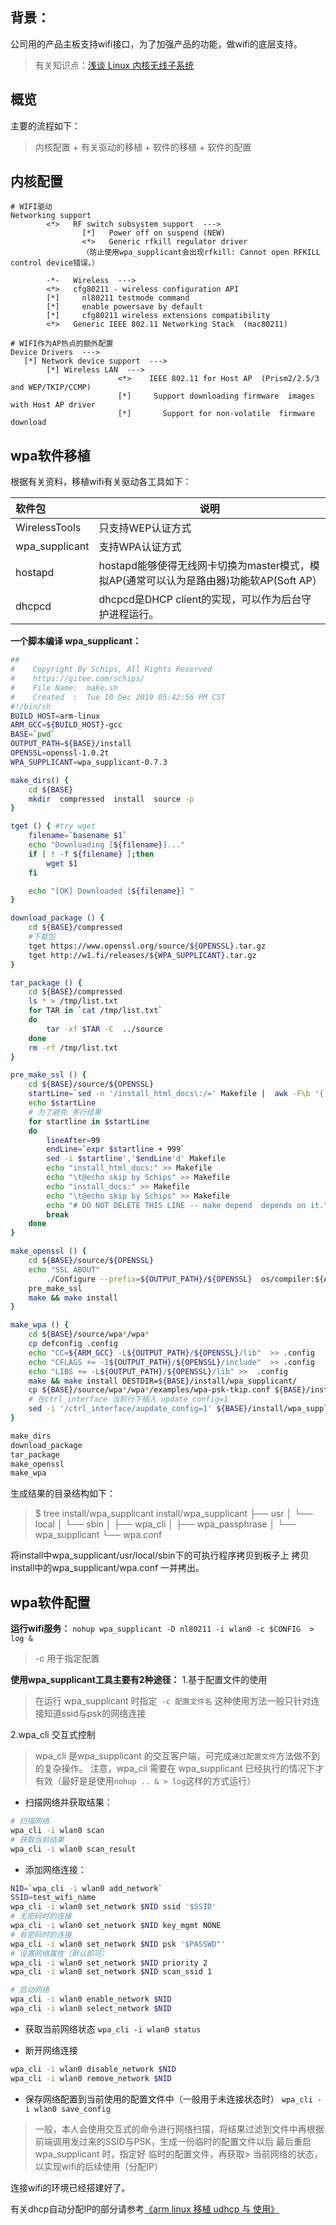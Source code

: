 ## 背景：
公司用的产品主板支持wifi接口，为了加强产品的功能，做wifi的底层支持。
> 有关知识点：[浅谈 Linux 内核无线子系统](https://www.cnblogs.com/rain-blog/p/linux-wireless.html)             

## 概览
主要的流程如下：
> 内核配置 + 有关驱动的移植 + 软件的移植 + 软件的配置


## 内核配置
```Memuconfig
# WIFI驱动
Networking support
        <*>   RF switch subsystem support  --->
                [*]   Power off on suspend (NEW)
                <*>   Generic rfkill regulator driver
                （防止使用wpa_supplicant会出现rfkill: Cannot open RFKILL  control device错误。）

        -*-   Wireless  --->
        <*>   cfg80211 - wireless configuration API
        [*]     nl80211 testmode command
        [*]     enable powersave by default
        [*]     cfg80211 wireless extensions compatibility
        <*>   Generic IEEE 802.11 Networking Stack  (mac80211)
```

```Memuconfig
# WIFI作为AP热点的额外配置
Device Drivers  --->
   [*] Network device support  --->
        [*] Wireless LAN  --->
                        <*>    IEEE 802.11 for Host AP  (Prism2/2.5/3 and WEP/TKIP/CCMP)
                        [*]     Support downloading firmware  images with Host AP driver
                        [*]       Support for non-volatile  firmware download
```

## wpa软件移植
根据有关资料，移植wifi有关驱动各工具如下：

| 软件包         | 说明                                                         |
| :------------- | ---------------------------------------------------------- |
| WirelessTools  | 只支持WEP认证方式                                            |
| wpa_supplicant | 支持WPA认证方式                                              |
| hostapd        | hostapd能够使得无线网卡切换为master模式，模拟AP(通常可以认为是路由器)功能软AP(Soft AP） |
| dhcpcd         | dhcpcd是DHCP client的实现，可以作为后台守护进程运行。        |


**一个脚本编译 wpa_supplicant：**

```BASH
##
#    Copyright By Schips, All Rights Reserved
#    https://gitee.com/schips/
#    File Name:  make.sh
#    Created  :  Tue 10 Dec 2019 05:42:56 PM CST
#!/bin/sh
BUILD_HOST=arm-linux
ARM_GCC=${BUILD_HOST}-gcc
BASE=`pwd`
OUTPUT_PATH=${BASE}/install
OPENSSL=openssl-1.0.2t
WPA_SUPPLICANT=wpa_supplicant-0.7.3

make_dirs() {
    cd ${BASE}
    mkdir  compressed  install  source -p
}

tget () { #try wget
    filename=`basename $1`
    echo "Downloading [${filename}]..."
    if [ ! -f ${filename} ];then
        wget $1
    fi

    echo "[OK] Downloaded [${filename}] "
}

download_package () {
    cd ${BASE}/compressed
    #下载包
    tget https://www.openssl.org/source/${OPENSSL}.tar.gz
    tget http://w1.fi/releases/${WPA_SUPPLICANT}.tar.gz
}

tar_package () {
    cd ${BASE}/compressed
    ls * > /tmp/list.txt
    for TAR in `cat /tmp/list.txt`
    do
        tar -xf $TAR -C  ../source
    done
    rm -rf /tmp/list.txt
}

pre_make_ssl () {
    cd ${BASE}/source/${OPENSSL}
    startLine=`sed -n '/install_html_docs\:/=' Makefile |  awk -F\b '{ print $1 }'`
    echo $startLine
    # 为了避免 多行结果
    for startline in $startLine
    do
        lineAfter=99
        endLine=`expr $startline + 999`
        sed -i $startline','$endLine'd' Makefile
        echo "install_html_docs:" >> Makefile
        echo "\t@echo skip by Schips" >> Makefile
        echo "install_docs:" >> Makefile
        echo "\t@echo skip by Schips" >> Makefile
        echo "# DO NOT DELETE THIS LINE -- make depend  depends on it." >> Makefile
        break
    done
}

make_openssl () {
    cd ${BASE}/source/${OPENSSL}
    echo "SSL ABOUT"
        ./Configure --prefix=${OUTPUT_PATH}/${OPENSSL}  os/compiler:${ARM_GCC}
    pre_make_ssl
    make && make install
}

make_wpa () {
    cd ${BASE}/source/wpa*/wpa*
    cp defconfig .config
    echo "CC=${ARM_GCC} -L${OUTPUT_PATH}/${OPENSSL}/lib"  >> .config
    echo "CFLAGS += -I${OUTPUT_PATH}/${OPENSSL}/include"  >> .config
    echo "LIBS += -L${OUTPUT_PATH}/${OPENSSL}/lib" >>  .config
    make && make install DESTDIR=${BASE}/install/wpa_supplicant/
    cp ${BASE}/source/wpa*/wpa*/examples/wpa-psk-tkip.conf ${BASE}/install/wpa_supplicant/wpa.conf
    # 在ctrl_interface 当前行下插入 update_config=1
    sed -i '/ctrl_interface/aupdate_config=1' ${BASE}/install/wpa_supplicant/wpa.conf
}

make_dirs
download_package
tar_package
make_openssl
make_wpa

```
生成结果的目录结构如下：
> $ tree install/wpa_supplicant
> install/wpa_supplicant
> ├── usr
> │   └── local
> │       └── sbin
> │           ├── wpa_cli
> │           ├── wpa_passphrase
> │           └── wpa_supplicant
> └── wpa.conf

将install中wpa_supplicant/usr/local/sbin下的可执行程序拷贝到板子上
拷贝install中的wpa_supplicant/wpa.conf 一并拷出。

## wpa软件配置
**运行wifi服务：**
`nohup wpa_supplicant -D nl80211 -i wlan0 -c $CONFIG  > log &`
> -c 用于指定配置

**使用wpa_supplicant工具主要有2种途径：**
1.基于配置文件的使用
> 在运行 wpa_supplicant 时指定` -c 配置文件名`
> 这种使用方法一般只针对连接知道ssid与psk的网络连接

2.wpa_cli 交互式控制
> wpa_cli 是wpa_supplicant 的交互客户端，可完成`通过配置文件`方法做不到的复杂操作。
> 注意，wpa_cli 需要在 wpa_supplicant 已经执行的情况下才有效（最好是是使用`nohup .. & > log`这样的方式运行）

* 扫描网络并获取结果：
```BASH
# 扫描网络
wpa_cli -i wlan0 scan 
# 获取当前结果
wpa_cli -i wlan0 scan_result
```
* 添加网络连接：
```BASH
NID=`wpa_cli -i wlan0 add_network`
SSID=test_wifi_name
wpa_cli -i wlan0 set_network $NID ssid '$SSID'
# 无密码时的连接
wpa_cli -i wlan0 set_network $NID key_mgmt NONE
# 有密码时的连接
wpa_cli -i wlan0 set_network $NID psk '$PASSWD"'
# 设置网络属性（默认即可）
wpa_cli -i wlan0 set_network $NID priority 2
wpa_cli -i wlan0 set_network $NID scan_ssid 1

# 启动网络
wpa_cli -i wlan0 enable_network $NID
wpa_cli -i wlan0 select_network $NID
```
* 获取当前网络状态
```wpa_cli -i wlan0 status```


* 断开网络连接
```BASH
wpa_cli -i wlan0 disable_network $NID
wpa_cli -i wlan0 remove_network $NID 
```

* 保存网络配置到当前使用的配置文件中（一般用于未连接状态时）
```wpa_cli -i wlan0 save_config```

> 一般，本人会使用交互式的命令进行网络扫描，将结果过滤到文件中再根据前端调用发过来的SSID与PSK，生成一份临时的配置文件以后
> 最后重启 wpa_supplicant 时，指定好 临时的配置文件，再获取> 当前网络的状态，以实现wifi的后续使用（分配IP）


连接wifi的环境已经搭建好了。

有关dhcp自动分配IP的部分请参考[《arm linux 移植 udhcp 与 使用》](https://www.cnblogs.com/schips/p/12132115.html)

